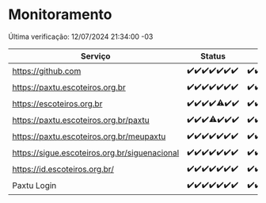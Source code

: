 # Monitoramento

Última verificação: 12/07/2024 21:34:00 -03

|Serviço|Status|Últimas 24h|
|---|---|---|
|https://github.com|<span title="2024-07-06: OK=24">✔️</span><span title="2024-07-07: OK=23">✔️</span><span title="2024-07-08: OK=24">✔️</span><span title="2024-07-09: OK=24">✔️</span><span title="2024-07-10: OK=24">✔️</span><span title="2024-07-11: OK=24">✔️</span><span title="2024-07-12: OK=1">✔️</span>|<span title="11/07/2024 22:55:00 -03 : 200">✔️</span><span title="11/07/2024 23:27:00 -03 : 200">✔️</span><span title="12/07/2024 00:09:00 -03 : 200">✔️</span><span title="12/07/2024 01:08:00 -03 : 200">✔️</span><span title="12/07/2024 02:07:00 -03 : 200">✔️</span><span title="12/07/2024 03:10:00 -03 : 200">✔️</span><span title="12/07/2024 04:08:00 -03 : 200">✔️</span><span title="12/07/2024 05:10:00 -03 : 200">✔️</span><span title="12/07/2024 06:07:00 -03 : 200">✔️</span><span title="12/07/2024 07:07:00 -03 : 200">✔️</span><span title="12/07/2024 08:06:00 -03 : 200">✔️</span><span title="12/07/2024 09:13:00 -03 : 200">✔️</span><span title="12/07/2024 10:10:00 -03 : 200">✔️</span><span title="12/07/2024 11:07:00 -03 : 200">✔️</span><span title="12/07/2024 12:07:00 -03 : 200">✔️</span><span title="12/07/2024 13:09:00 -03 : 200">✔️</span><span title="12/07/2024 14:06:00 -03 : 200">✔️</span><span title="12/07/2024 15:08:00 -03 : 200">✔️</span><span title="12/07/2024 16:05:00 -03 : 200">✔️</span><span title="12/07/2024 17:07:00 -03 : 200">✔️</span><span title="12/07/2024 18:07:00 -03 : 200">✔️</span><span title="12/07/2024 19:06:00 -03 : 200">✔️</span><span title="12/07/2024 20:06:00 -03 : 200">✔️</span><span title="12/07/2024 21:34:00 -03 : 200">✔️</span>|
|https://paxtu.escoteiros.org.br|<span title="2024-07-06: OK=24">✔️</span><span title="2024-07-07: OK=23">✔️</span><span title="2024-07-08: OK=24">✔️</span><span title="2024-07-09: OK=24">✔️</span><span title="2024-07-10: OK=24">✔️</span><span title="2024-07-11: OK=24">✔️</span><span title="2024-07-12: OK=1">✔️</span>|<span title="11/07/2024 22:55:00 -03 : 200">✔️</span><span title="11/07/2024 23:27:00 -03 : 200">✔️</span><span title="12/07/2024 00:09:00 -03 : 200">✔️</span><span title="12/07/2024 01:08:00 -03 : 200">✔️</span><span title="12/07/2024 02:07:00 -03 : 200">✔️</span><span title="12/07/2024 03:10:00 -03 : 200">✔️</span><span title="12/07/2024 04:08:00 -03 : 200">✔️</span><span title="12/07/2024 05:10:00 -03 : 200">✔️</span><span title="12/07/2024 06:07:00 -03 : 200">✔️</span><span title="12/07/2024 07:07:00 -03 : 200">✔️</span><span title="12/07/2024 08:06:00 -03 : 200">✔️</span><span title="12/07/2024 09:13:00 -03 : 200">✔️</span><span title="12/07/2024 10:10:00 -03 : 200">✔️</span><span title="12/07/2024 11:07:00 -03 : 200">✔️</span><span title="12/07/2024 12:07:00 -03 : 200">✔️</span><span title="12/07/2024 13:09:00 -03 : 200">✔️</span><span title="12/07/2024 14:06:00 -03 : 0">❌</span><span title="12/07/2024 15:08:00 -03 : 200">✔️</span><span title="12/07/2024 16:05:00 -03 : 200">✔️</span><span title="12/07/2024 17:07:00 -03 : 200">✔️</span><span title="12/07/2024 18:07:00 -03 : 200">✔️</span><span title="12/07/2024 19:06:00 -03 : 200">✔️</span><span title="12/07/2024 20:06:00 -03 : 200">✔️</span><span title="12/07/2024 21:34:00 -03 : 200">✔️</span>|
|https://escoteiros.org.br|<span title="2024-07-05: OK=24">✔️</span><span title="2024-07-06: OK=24">✔️</span><span title="2024-07-07: OK=23">✔️</span><span title="2024-07-08: OK=24">✔️</span><span title="2024-07-09: OK=22, Falhas=2">⚠️</span><span title="2024-07-10: OK=24">✔️</span><span title="2024-07-11: OK=24">✔️</span>|<span title="11/07/2024 21:34:00 -03 : 200">✔️</span><span title="11/07/2024 22:55:00 -03 : 200">✔️</span><span title="11/07/2024 23:27:00 -03 : 200">✔️</span><span title="12/07/2024 00:09:00 -03 : 200">✔️</span><span title="12/07/2024 01:08:00 -03 : 200">✔️</span><span title="12/07/2024 02:07:00 -03 : 200">✔️</span><span title="12/07/2024 03:10:00 -03 : 200">✔️</span><span title="12/07/2024 04:08:00 -03 : 200">✔️</span><span title="12/07/2024 05:10:00 -03 : 200">✔️</span><span title="12/07/2024 06:07:00 -03 : 200">✔️</span><span title="12/07/2024 07:07:00 -03 : 200">✔️</span><span title="12/07/2024 08:06:00 -03 : 200">✔️</span><span title="12/07/2024 09:13:00 -03 : 200">✔️</span><span title="12/07/2024 10:10:00 -03 : 200">✔️</span><span title="12/07/2024 11:07:00 -03 : 200">✔️</span><span title="12/07/2024 12:07:00 -03 : 200">✔️</span><span title="12/07/2024 13:09:00 -03 : 200">✔️</span><span title="12/07/2024 14:06:00 -03 : 200">✔️</span><span title="12/07/2024 15:08:00 -03 : 200">✔️</span><span title="12/07/2024 16:05:00 -03 : 200">✔️</span><span title="12/07/2024 17:07:00 -03 : 200">✔️</span><span title="12/07/2024 18:07:00 -03 : 200">✔️</span><span title="12/07/2024 19:06:00 -03 : 200">✔️</span><span title="12/07/2024 20:06:00 -03 : 200">✔️</span><span title="12/07/2024 21:34:00 -03 : 200">✔️</span>|
|https://paxtu.escoteiros.org.br/paxtu|<span title="2024-07-05: OK=24">✔️</span><span title="2024-07-06: OK=24">✔️</span><span title="2024-07-07: OK=23">✔️</span><span title="2024-07-08: OK=23, Falhas=1">⚠️</span><span title="2024-07-09: OK=24">✔️</span><span title="2024-07-10: OK=24">✔️</span><span title="2024-07-11: OK=24">✔️</span>|<span title="11/07/2024 21:34:00 -03 : 200">✔️</span><span title="11/07/2024 22:55:00 -03 : 200">✔️</span><span title="11/07/2024 23:27:00 -03 : 200">✔️</span><span title="12/07/2024 00:09:00 -03 : 200">✔️</span><span title="12/07/2024 01:08:00 -03 : 200">✔️</span><span title="12/07/2024 02:07:00 -03 : 200">✔️</span><span title="12/07/2024 03:10:00 -03 : 200">✔️</span><span title="12/07/2024 04:08:00 -03 : 200">✔️</span><span title="12/07/2024 05:10:00 -03 : 200">✔️</span><span title="12/07/2024 06:07:00 -03 : 200">✔️</span><span title="12/07/2024 07:07:00 -03 : 200">✔️</span><span title="12/07/2024 08:06:00 -03 : 200">✔️</span><span title="12/07/2024 09:13:00 -03 : 200">✔️</span><span title="12/07/2024 10:10:00 -03 : 200">✔️</span><span title="12/07/2024 11:07:00 -03 : 200">✔️</span><span title="12/07/2024 12:07:00 -03 : 200">✔️</span><span title="12/07/2024 13:09:00 -03 : 200">✔️</span><span title="12/07/2024 14:06:00 -03 : 200">✔️</span><span title="12/07/2024 15:08:00 -03 : 200">✔️</span><span title="12/07/2024 16:05:00 -03 : 200">✔️</span><span title="12/07/2024 17:07:00 -03 : 200">✔️</span><span title="12/07/2024 18:07:00 -03 : 200">✔️</span><span title="12/07/2024 19:06:00 -03 : 200">✔️</span><span title="12/07/2024 20:06:00 -03 : 200">✔️</span><span title="12/07/2024 21:34:00 -03 : 200">✔️</span>|
|https://paxtu.escoteiros.org.br/meupaxtu|<span title="2024-07-05: OK=24">✔️</span><span title="2024-07-06: OK=24">✔️</span><span title="2024-07-07: OK=23">✔️</span><span title="2024-07-08: OK=24">✔️</span><span title="2024-07-09: OK=24">✔️</span><span title="2024-07-10: OK=24">✔️</span><span title="2024-07-11: OK=24">✔️</span>|<span title="11/07/2024 21:34:00 -03 : 200">✔️</span><span title="11/07/2024 22:55:00 -03 : 200">✔️</span><span title="11/07/2024 23:27:00 -03 : 200">✔️</span><span title="12/07/2024 00:09:00 -03 : 200">✔️</span><span title="12/07/2024 01:08:00 -03 : 200">✔️</span><span title="12/07/2024 02:07:00 -03 : 200">✔️</span><span title="12/07/2024 03:10:00 -03 : 200">✔️</span><span title="12/07/2024 04:08:00 -03 : 200">✔️</span><span title="12/07/2024 05:10:00 -03 : 200">✔️</span><span title="12/07/2024 06:07:00 -03 : 200">✔️</span><span title="12/07/2024 07:07:00 -03 : 200">✔️</span><span title="12/07/2024 08:06:00 -03 : 200">✔️</span><span title="12/07/2024 09:13:00 -03 : 200">✔️</span><span title="12/07/2024 10:10:00 -03 : 200">✔️</span><span title="12/07/2024 11:07:00 -03 : 200">✔️</span><span title="12/07/2024 12:07:00 -03 : 200">✔️</span><span title="12/07/2024 13:09:00 -03 : 200">✔️</span><span title="12/07/2024 14:06:00 -03 : 200">✔️</span><span title="12/07/2024 15:08:00 -03 : 200">✔️</span><span title="12/07/2024 16:05:00 -03 : 200">✔️</span><span title="12/07/2024 17:07:00 -03 : 200">✔️</span><span title="12/07/2024 18:07:00 -03 : 200">✔️</span><span title="12/07/2024 19:06:00 -03 : 200">✔️</span><span title="12/07/2024 20:06:00 -03 : 200">✔️</span><span title="12/07/2024 21:34:00 -03 : 200">✔️</span>|
|https://sigue.escoteiros.org.br/siguenacional|<span title="2024-07-05: OK=24">✔️</span><span title="2024-07-06: OK=24">✔️</span><span title="2024-07-07: OK=23">✔️</span><span title="2024-07-08: OK=24">✔️</span><span title="2024-07-09: OK=24">✔️</span><span title="2024-07-10: OK=24">✔️</span><span title="2024-07-11: OK=24">✔️</span>|<span title="11/07/2024 21:34:00 -03 : 200">✔️</span><span title="11/07/2024 22:55:00 -03 : 200">✔️</span><span title="11/07/2024 23:27:00 -03 : 200">✔️</span><span title="12/07/2024 00:09:00 -03 : 200">✔️</span><span title="12/07/2024 01:08:00 -03 : 200">✔️</span><span title="12/07/2024 02:07:00 -03 : 200">✔️</span><span title="12/07/2024 03:10:00 -03 : 200">✔️</span><span title="12/07/2024 04:08:00 -03 : 200">✔️</span><span title="12/07/2024 05:10:00 -03 : 200">✔️</span><span title="12/07/2024 06:07:00 -03 : 200">✔️</span><span title="12/07/2024 07:07:00 -03 : 200">✔️</span><span title="12/07/2024 08:06:00 -03 : 200">✔️</span><span title="12/07/2024 09:13:00 -03 : 200">✔️</span><span title="12/07/2024 10:10:00 -03 : 200">✔️</span><span title="12/07/2024 11:07:00 -03 : 200">✔️</span><span title="12/07/2024 12:07:00 -03 : 200">✔️</span><span title="12/07/2024 13:09:00 -03 : 200">✔️</span><span title="12/07/2024 14:06:00 -03 : 200">✔️</span><span title="12/07/2024 15:08:00 -03 : 200">✔️</span><span title="12/07/2024 16:05:00 -03 : 200">✔️</span><span title="12/07/2024 17:07:00 -03 : 200">✔️</span><span title="12/07/2024 18:07:00 -03 : 200">✔️</span><span title="12/07/2024 19:06:00 -03 : 200">✔️</span><span title="12/07/2024 20:06:00 -03 : 200">✔️</span><span title="12/07/2024 21:34:00 -03 : 200">✔️</span>|
|https://id.escoteiros.org.br/|<span title="2024-07-05: OK=24">✔️</span><span title="2024-07-06: OK=24">✔️</span><span title="2024-07-07: OK=23">✔️</span><span title="2024-07-08: OK=24">✔️</span><span title="2024-07-09: OK=24">✔️</span><span title="2024-07-10: OK=24">✔️</span><span title="2024-07-11: OK=24">✔️</span>|<span title="11/07/2024 21:34:00 -03 : 200">✔️</span><span title="11/07/2024 22:55:00 -03 : 200">✔️</span><span title="11/07/2024 23:27:00 -03 : 200">✔️</span><span title="12/07/2024 00:09:00 -03 : 200">✔️</span><span title="12/07/2024 01:08:00 -03 : 200">✔️</span><span title="12/07/2024 02:07:00 -03 : 200">✔️</span><span title="12/07/2024 03:10:00 -03 : 200">✔️</span><span title="12/07/2024 04:08:00 -03 : 200">✔️</span><span title="12/07/2024 05:10:00 -03 : 200">✔️</span><span title="12/07/2024 06:07:00 -03 : 200">✔️</span><span title="12/07/2024 07:07:00 -03 : 200">✔️</span><span title="12/07/2024 08:06:00 -03 : 200">✔️</span><span title="12/07/2024 09:13:00 -03 : 200">✔️</span><span title="12/07/2024 10:10:00 -03 : 200">✔️</span><span title="12/07/2024 11:07:00 -03 : 200">✔️</span><span title="12/07/2024 12:07:00 -03 : 200">✔️</span><span title="12/07/2024 13:09:00 -03 : 200">✔️</span><span title="12/07/2024 14:06:00 -03 : 200">✔️</span><span title="12/07/2024 15:08:00 -03 : 200">✔️</span><span title="12/07/2024 16:05:00 -03 : 200">✔️</span><span title="12/07/2024 17:07:00 -03 : 200">✔️</span><span title="12/07/2024 18:07:00 -03 : 200">✔️</span><span title="12/07/2024 19:06:00 -03 : 200">✔️</span><span title="12/07/2024 20:06:00 -03 : 200">✔️</span><span title="12/07/2024 21:34:00 -03 : 200">✔️</span>|
|Paxtu Login|<span title="2024-07-05: OK=24">✔️</span><span title="2024-07-06: OK=24">✔️</span><span title="2024-07-07: OK=23">✔️</span><span title="2024-07-08: OK=24">✔️</span><span title="2024-07-09: OK=24">✔️</span><span title="2024-07-10: OK=24">✔️</span><span title="2024-07-11: OK=24">✔️</span>|<span title="11/07/2024 21:34:00 -03 : 200">✔️</span><span title="11/07/2024 22:55:00 -03 : 200">✔️</span><span title="11/07/2024 23:27:00 -03 : 200">✔️</span><span title="12/07/2024 00:09:00 -03 : 200">✔️</span><span title="12/07/2024 01:08:00 -03 : 200">✔️</span><span title="12/07/2024 02:07:00 -03 : 200">✔️</span><span title="12/07/2024 03:10:00 -03 : 200">✔️</span><span title="12/07/2024 04:08:00 -03 : 200">✔️</span><span title="12/07/2024 05:10:00 -03 : 200">✔️</span><span title="12/07/2024 06:07:00 -03 : 200">✔️</span><span title="12/07/2024 07:07:00 -03 : 200">✔️</span><span title="12/07/2024 08:06:00 -03 : 200">✔️</span><span title="12/07/2024 09:13:00 -03 : 200">✔️</span><span title="12/07/2024 10:10:00 -03 : 200">✔️</span><span title="12/07/2024 11:07:00 -03 : 200">✔️</span><span title="12/07/2024 12:07:00 -03 : 200">✔️</span><span title="12/07/2024 13:09:00 -03 : 200">✔️</span><span title="12/07/2024 14:06:00 -03 : 200">✔️</span><span title="12/07/2024 15:08:00 -03 : 200">✔️</span><span title="12/07/2024 16:05:00 -03 : 200">✔️</span><span title="12/07/2024 17:07:00 -03 : 200">✔️</span><span title="12/07/2024 18:07:00 -03 : 200">✔️</span><span title="12/07/2024 19:06:00 -03 : 200">✔️</span><span title="12/07/2024 20:06:00 -03 : 200">✔️</span><span title="12/07/2024 21:34:00 -03 : 200">✔️</span>|
